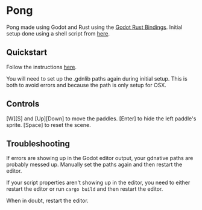 # Pong

Pong made using Godot and Rust using the [Godot Rust Bindings](https://github.com/GodotNativeTools/godot-rust). Initial setup done using a shell script from [here](https://gitlab.com/ardawan-opensource/gdnative-rust-setup).
## Quickstart

Follow the instructions
[here](https://medium.com/@recallsingularity/gorgeous-godot-games-in-rust-1867c56045e6).

You will need to set up the .gdnlib paths again during initial setup. This is
both to avoid errors and because the path is only setup for OSX.

## Controls

[W][S] and [Up][Down] to move the paddles. [Enter] to hide the left paddle's sprite. [Space] to reset the scene.

## Troubleshooting
If errors are showing up in the Godot editor output, your gdnative paths are
probably messed up. Manually set the paths again and then restart the editor.

If your script properties aren't showing up in the editor, you need to either
restart the editor or run `cargo build` and then restart the editor.

When in doubt, restart the editor.
